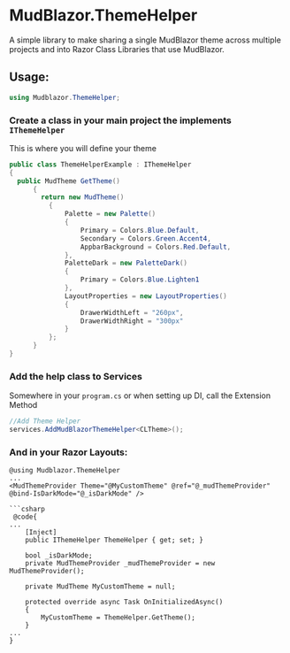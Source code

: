 # MudBlazor.ThemeHelper

A simple library to make sharing a single MudBlazor theme across multiple projects and into Razor Class Libraries that use MudBlazor.

## Usage:
```csharp
using Mudblazor.ThemeHelper;
```

### Create a class in your main project the implements `IThemeHelper`
This is where you will define your theme
```csharp
public class ThemeHelperExample : IThemeHelper
{
  public MudTheme GetTheme()
      {
        return new MudTheme()
          {
              Palette = new Palette()
              {
                  Primary = Colors.Blue.Default,
                  Secondary = Colors.Green.Accent4,
                  AppbarBackground = Colors.Red.Default,
              },
              PaletteDark = new PaletteDark()
              {
                  Primary = Colors.Blue.Lighten1
              },
              LayoutProperties = new LayoutProperties()
              {
                  DrawerWidthLeft = "260px",
                  DrawerWidthRight = "300px"
              }
          };
      }
}
```

### Add the help class to Services
Somewhere in your `program.cs` or when setting up DI, call the Extension Method
```csharp
//Add Theme Helper
services.AddMudBlazorThemeHelper<CLTheme>();
```

### And in your Razor Layouts:
```razor
@using Mudblazor.ThemeHelper
...
<MudThemeProvider Theme="@MyCustomTheme" @ref="@_mudThemeProvider" @bind-IsDarkMode="@_isDarkMode" />

```csharp
 @code{
...
    [Inject]
    public IThemeHelper ThemeHelper { get; set; }

    bool _isDarkMode;
    private MudThemeProvider _mudThemeProvider = new MudThemeProvider();

    private MudTheme MyCustomTheme = null;

    protected override async Task OnInitializedAsync()
    {
        MyCustomTheme = ThemeHelper.GetTheme();
    }
...
}


